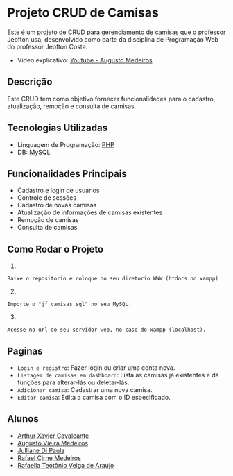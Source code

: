  # Projeto CRUD de Camisas

Este é um projeto de CRUD para gerenciamento de camisas que o professor Jeofton usa, desenvolvido como parte da disciplina de Programação Web do professor Jeofton Costa.

- Video explicativo: [Youtube - Augusto Medeiros](https://www.youtube.com/watch?v=ZHlebU0x8Vg)

## Descrição

Este CRUD tem como objetivo fornecer funcionalidades para o cadastro, atualização, remoção e consulta de camisas.

## Tecnologias Utilizadas

- Linguagem de Programação: [PHP](https://www.php.net)
- DB: [MySQL](https://www.mysql.com)

## Funcionalidades Principais

- Cadastro e login de usuarios
- Controle de sessões
- Cadastro de novas camisas
- Atualização de informações de camisas existentes
- Remoção de camisas
- Consulta de camisas

## Como Rodar o Projeto

1.

```plaintext
Baixe o repositorio e coloque no seu diretorio WWW (htdocs no xampp)
```

2.

```plaintext
Importe o "jf_camisas.sql" no seu MySQL.
```

3.

```plaintext
Acesse no url do seu servidor web, no caso do xampp (localhost).
```

## Paginas

- `Login e registro`: Fazer login ou criar uma conta nova.
- `Listagem de camisas em dashboard`: Lista as camisas já existentes e dá funções para alterar-lás ou deletar-lás.
- `Adicionar camisa`: Cadastrar uma nova camisa.
- `Editar camisa`: Edita a camisa com o ID especificado.

## Alunos

- [Arthur Xavier Cavalcante](https://github.com/ArthurXavier01)
- [Augusto Vieira Medeiros](https://github.com/augustovmedeiros)
- [Julliane Di Paula](https://github.com/jullianedipaula)
- [Rafael Cirne Medeiros](https://github.com/RafaelCirn3)
- [Rafaella Teotônio Veiga de Araújo](https://github.com/Rafaella-Veiga)

